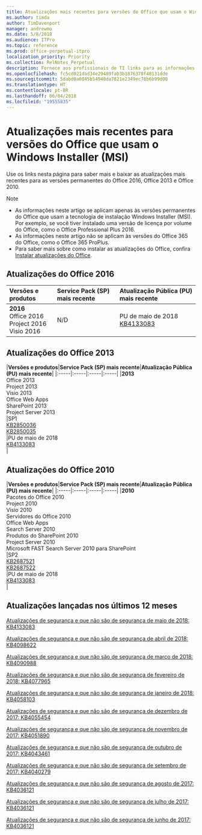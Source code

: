 ```yaml
---
title: Atualizações mais recentes para versões do Office que usam o Windows Installer (MSI)
ms.author: timda
author: TimDavenport
manager: andrewmo
ms.date: 5/8/2018
ms.audience: ITPro
ms.topic: reference
ms.prod: office-perpetual-itpro
localization_priority: Priority
ms.collection: RelNotes_Perpetual
description: Fornece aos profissionais de TI links para as informações de atualização mais recentes para as versões permanentes do Office 2016, Office 2013 e Office 2010
ms.openlocfilehash: fc5cd021dad34e29489fab3b1876378f48131dde
ms.sourcegitcommit: 5dabd0a6045b54940da7821e2349ec78b6b99d00
ms.translationtype: HT
ms.contentlocale: pt-BR
ms.lasthandoff: 06/04/2018
ms.locfileid: "19555835"
---
```

# <a name="latest-updates-for-versions-of-office-that-use-windows-installer-msi"></a>Atualizações mais recentes para versões do Office que usam o Windows Installer (MSI)

Use os links nesta página para saber mais e baixar as atualizações mais recentes para as versões permanentes do Office 2016, Office 2013 e Office 2010.
  
 
> [!NOTE]
> - As informações neste artigo se aplicam apenas às versões permanentes do Office que usam a tecnologia de instalação Windows Installer (MSI). Por exemplo, se você tiver instalado uma versão de licença por volume do Office, como o Office Professional Plus 2016.
> - As informações neste artigo não se aplicam às versões do Office 365 do Office, como o Office 365 ProPlus.
> - Para saber mais sobre como instalar as atualizações do Office, confira [Instalar atualizações do Office](https://support.office.com/article/2ab296f3-7f03-43a2-8e50-46de917611c5). 


## <a name="office-2016-updates"></a>Atualizações do Office 2016

|**Versões e produtos**|**Service Pack (SP) mais recente**|**Atualização Pública (PU) mais recente**|
|:-----|:-----|:-----|
|**2016** <br/> Office 2016  <br/> Project 2016  <br/> Visio 2016  <br/> |N/D  <br/> |PU de maio de 2018  <br/> [KB4133083](https://support.microsoft.com/pt-BR/help/4133083) <br/> |
   
## <a name="office-2013-updates"></a>Atualizações do Office 2013

|**Versões e produtos**|**Service Pack (SP) mais recente**|**Atualização Pública (PU) mais recente**|
|:-----|:-----|:-----|:-----|
|**2013** <br/> Office 2013  <br/> Project 2013  <br/> Visio 2013  <br/> Office Web Apps  <br/> SharePoint 2013  <br/> Project Server 2013  <br/> |SP1 <br/> [KB2850036](https://support.microsoft.com/kb/2850036) <br/>[KB2850035](https://support.microsoft.com/kb/2850035) <br/> |PU de maio de 2018  <br/> [KB4133083](https://support.microsoft.com/pt-BR/help/4133083) <br/> |
   
## <a name="office-2010-updates"></a>Atualizações do Office 2010

|**Versões e produtos**|**Service Pack (SP) mais recente**|**Atualização Pública (PU) mais recente**|
|:-----|:-----|:-----|:-----|
|**2010** <br/> Pacotes do Office 2010  <br/> Project 2010  <br/> Visio 2010  <br/> Servidores do Office 2010  <br/> Office Web Apps  <br/> Search Server 2010  <br/> Produtos do SharePoint 2010  <br/> Project Server 2010  <br/> Microsoft FAST Search Server 2010 para SharePoint  <br/> |SP2 <br/>[KB2687521](https://support.microsoft.com/kb/2687521) <br/> [KB2687522](https://support.microsoft.com/kb/2687522) <br/> |PU de maio de 2018 <br/>[KB4133083](https://support.microsoft.com/pt-BR/help/4133083) <br/>|
   

   
## <a name="updates-released-in-past-12-months"></a>Atualizações lançadas nos últimos 12 meses

[Atualizações de segurança e que não são de segurança de maio de 2018: KB4133083](https://support.microsoft.com/pt-BR/help/4133083)
  
[Atualizações de segurança e que não são de segurança de abril de 2018: KB4098622](https://support.microsoft.com/pt-BR/help/4098622) 
  
[Atualizações de segurança e que não são de segurança de março de 2018: KB4090988](https://support.microsoft.com/pt-BR/help/4090988)  
  
[Atualizações de segurança e que não são de segurança de fevereiro de 2018: KB4077965](https://support.microsoft.com/help/4077965)  
  
[Atualizações de segurança e que não são de segurança de janeiro de 2018: KB4058103](https://support.microsoft.com/help/4058103)   
  
[Atualizações de segurança e que não são de segurança de dezembro de 2017: KB4055454](https://support.microsoft.com/help/4055454)   
  
[Atualizações de segurança e que não são de segurança de novembro de 2017: KB4051890](https://support.microsoft.com/help/4051890)   
  
[Atualizações de segurança e que não são de segurança de outubro de 2017: KB4043461](https://support.microsoft.com/help/4043461)   
  
[Atualizações de segurança e que não são de segurança de setembro de 2017: KB4040279](https://support.microsoft.com/help/4040279)   
  
[Atualizações de segurança e que não são de segurança de agosto de 2017: KB4036121](https://support.microsoft.com/help/4036121)   
  
[Atualizações de segurança e que não são de segurança de julho de 2017: KB4036121](https://support.microsoft.com/help/4033107)   
  
[Atualizações de segurança e que não são de segurança de junho de 2017: KB4036121](https://support.microsoft.com/help/4023935)   
  
